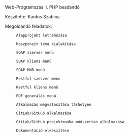 Web-Programozás II. PHP beadandó

  Készítette: Kardos Szabina



Megoldandó feladatok:


         Alapprojekt létrehozása

         Reszponzív téma kialakítása

         SOAP szerver menü

         SOAP kliens menü

         SOAP MNB menü

         Restful szerver menü

         Restful kliens menü

         PDF generálás menü

         Alkalmazás megvalósítása tárhelyen

         GitLab/GitHub alkalmazása

         GitLab/GitHub projektmunka módszertan alkalmazása

         Dokumentáció elkészítése
